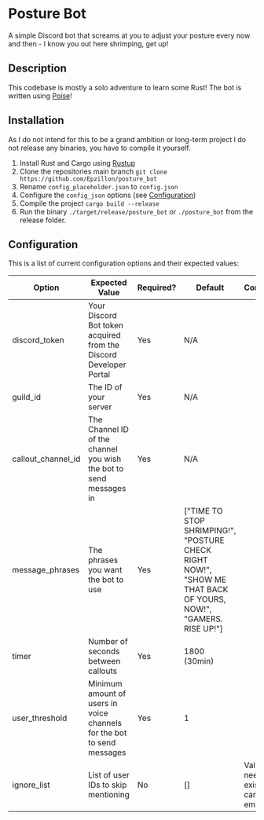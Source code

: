 # Posture Bot

A simple Discord bot that screams at you to adjust your posture every now and then - I know you out here shrimping, get up!

## Description

This codebase is mostly a solo adventure to learn some Rust! The bot is written using [Poise](https://github.com/serenity-rs/poise)!

## Installation

As I do not intend for this to be a grand ambition or long-term project I do not release any binaries, you have to compile it yourself.

1. Install Rust and Cargo using [Rustup](https://rustup.rs/)
2. Clone the repositories main branch `git clone https://github.com/Epzillon/posture_bot`
3. Rename `config_placeholder.json` to `config.json`
4. Configure the `config_json` options (see [Configuration](#configuration))
5. Compile the project `cargo build --release`
6. Run the binary `./target/release/posture_bot` or `./posture_bot` from the release folder.

## <a name="configuration"></a>Configuration

This is a list of current configuration options and their expected values:

|        Option          |  Expected Value  | Required? | Default | Comment |
|------------------------|------------------|-----------|---------|---------|
| discord_token          | Your Discord Bot token acquired from the Discord Developer Portal | Yes | N/A | |
| guild_id               | The ID of your server | Yes | N/A | |
| callout_channel_id     | The Channel ID of the channel you wish the bot to send messages in | Yes | N/A | |
| message_phrases        | The phrases you want the bot to use | Yes | ["TIME TO STOP SHRIMPING!", "POSTURE CHECK RIGHT NOW!", "SHOW ME THAT BACK OF YOURS, NOW!", "GAMERS. RISE UP!"] |
| timer                  | Number of seconds between callouts | Yes | 1800 (30min) | |
| user_threshold         | Minimum amount of users in voice channels for the bot to send messages | Yes | 1 | |
| ignore_list            | List of user IDs to skip mentioning | No | [] | Value still needs to exist but can be empty |
